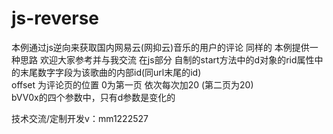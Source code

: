 # js-reverse

本例通过js逆向来获取国内网易云(网抑云)音乐的用户的评论  同样的 本例提供一种思路 欢迎大家参考并与我交流
在js部分 自制的start方法中的d对象的rid属性中的末尾数字字段为该歌曲的内部id(同url末尾的id)  
offset 为评论页的位置 0为第一页 依次每次加20 (第二页为20)  
bVV0x的四个参数中，只有d参数是变化的  

技术交流/定制开发v：mm1222527

